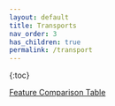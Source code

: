 ```yaml
---
layout: default
title: Transports
nav_order: 3
has_children: true
permalink: /transport
---
```


{:toc}

[Feature Comparison Table](../client/supported_brokers.md#transport-features)
